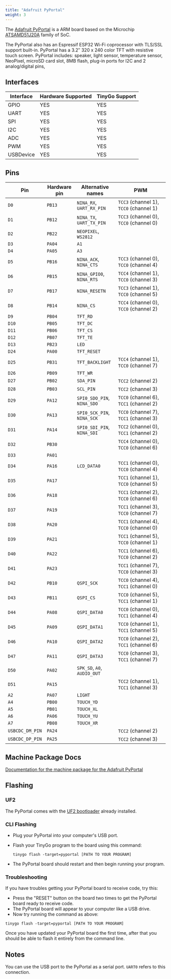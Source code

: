```yaml
---
title: "Adafruit PyPortal"
weight: 3
---
```


The [Adafruit PyPortal](https://www.adafruit.com/product/4116) is a ARM board based on the Microchip [ATSAMD51J20A](https://www.microchip.com/wwwproducts/en/ATSAMD51J20A) family of SoC.

The PyPortal also has an Espressif ESP32 Wi-Fi coprocessor with TLS/SSL support built-in. PyPortal has a 3.2″ 320 x 240 color TFT with resistive touch screen. PyPortal includes: speaker, light sensor, temperature sensor, NeoPixel, microSD card slot, 8MB flash, plug-in ports for I2C and 2 analog/digital pins,

## Interfaces

| Interface | Hardware Supported | TinyGo Support |
| --------- | ------------- | ----- |
| GPIO      | YES | YES |
| UART      | YES | YES |
| SPI       | YES | YES |
| I2C       | YES | YES |
| ADC       | YES | YES |
| PWM       | YES | YES |
| USBDevice | YES | YES |

## Pins

| Pin               | Hardware pin | Alternative names | PWM                  |
| ----------------- | ------------ | ----------------- | -------------------- |
| `D0`              | `PB13`       | `NINA_RX`, `UART_RX_PIN` | `TCC3` (channel 1), `TCC0` (channel 1) |
| `D1`              | `PB12`       | `NINA_TX`, `UART_TX_PIN` | `TCC3` (channel 0), `TCC0` (channel 0) |
| `D2`              | `PB22`       | `NEOPIXEL`, `WS2812` |                      |
| `D3`              | `PA04`       | `A1`              |                      |
| `D4`              | `PA05`       | `A3`              |                      |
| `D5`              | `PB16`       | `NINA_ACK`, `NINA_CTS` | `TCC3` (channel 0), `TCC0` (channel 4) |
| `D6`              | `PB15`       | `NINA_GPIO0`, `NINA_RTS` | `TCC4` (channel 1), `TCC0` (channel 3) |
| `D7`              | `PB17`       | `NINA_RESETN`     | `TCC3` (channel 1), `TCC0` (channel 5) |
| `D8`              | `PB14`       | `NINA_CS`         | `TCC4` (channel 0), `TCC0` (channel 2) |
| `D9`              | `PB04`       | `TFT_RD`          |                      |
| `D10`             | `PB05`       | `TFT_DC`          |                      |
| `D11`             | `PB06`       | `TFT_CS`          |                      |
| `D12`             | `PB07`       | `TFT_TE`          |                      |
| `D13`             | `PB23`       | `LED`             |                      |
| `D24`             | `PA00`       | `TFT_RESET`       |                      |
| `D25`             | `PB31`       | `TFT_BACKLIGHT`   | `TCC4` (channel 1), `TCC0` (channel 7) |
| `D26`             | `PB09`       | `TFT_WR`          |                      |
| `D27`             | `PB02`       | `SDA_PIN`         | `TCC2` (channel 2)   |
| `D28`             | `PB03`       | `SCL_PIN`         | `TCC2` (channel 3)   |
| `D29`             | `PA12`       | `SPI0_SDO_PIN`, `NINA_SDO` | `TCC0` (channel 6), `TCC1` (channel 2) |
| `D30`             | `PA13`       | `SPI0_SCK_PIN`, `NINA_SCK` | `TCC0` (channel 7), `TCC1` (channel 3) |
| `D31`             | `PA14`       | `SPI0_SDI_PIN`, `NINA_SDI` | `TCC2` (channel 0), `TCC1` (channel 2) |
| `D32`             | `PB30`       |                   | `TCC4` (channel 0), `TCC0` (channel 6) |
| `D33`             | `PA01`       |                   |                      |
| `D34`             | `PA16`       | `LCD_DATA0`       | `TCC1` (channel 0), `TCC0` (channel 4) |
| `D35`             | `PA17`       |                   | `TCC1` (channel 1), `TCC0` (channel 5) |
| `D36`             | `PA18`       |                   | `TCC1` (channel 2), `TCC0` (channel 6) |
| `D37`             | `PA19`       |                   | `TCC1` (channel 3), `TCC0` (channel 7) |
| `D38`             | `PA20`       |                   | `TCC1` (channel 4), `TCC0` (channel 0) |
| `D39`             | `PA21`       |                   | `TCC1` (channel 5), `TCC0` (channel 1) |
| `D40`             | `PA22`       |                   | `TCC1` (channel 6), `TCC0` (channel 2) |
| `D41`             | `PA23`       |                   | `TCC1` (channel 7), `TCC0` (channel 3) |
| `D42`             | `PB10`       | `QSPI_SCK`        | `TCC0` (channel 4), `TCC1` (channel 0) |
| `D43`             | `PB11`       | `QSPI_CS`         | `TCC0` (channel 5), `TCC1` (channel 1) |
| `D44`             | `PA08`       | `QSPI_DATA0`      | `TCC0` (channel 0), `TCC1` (channel 4) |
| `D45`             | `PA09`       | `QSPI_DATA1`      | `TCC0` (channel 1), `TCC1` (channel 5) |
| `D46`             | `PA10`       | `QSPI_DATA2`      | `TCC0` (channel 2), `TCC1` (channel 6) |
| `D47`             | `PA11`       | `QSPI_DATA3`      | `TCC0` (channel 3), `TCC1` (channel 7) |
| `D50`             | `PA02`       | `SPK_SD`, `A0`, `AUDIO_OUT` |                      |
| `D51`             | `PA15`       |                   | `TCC2` (channel 1), `TCC1` (channel 3) |
| `A2`              | `PA07`       | `LIGHT`           |                      |
| `A4`              | `PB00`       | `TOUCH_YD`        |                      |
| `A5`              | `PB01`       | `TOUCH_XL`        |                      |
| `A6`              | `PA06`       | `TOUCH_YU`        |                      |
| `A7`              | `PB08`       | `TOUCH_XR`        |                      |
| `USBCDC_DM_PIN`   | `PA24`       |                   | `TCC2` (channel 2)   |
| `USBCDC_DP_PIN`   | `PA25`       |                   | `TCC2` (channel 3)   |

## Machine Package Docs

[Documentation for the machine package for the Adafruit PyPortal](../machine/pyportal)

## Flashing

### UF2

The PyPortal comes with the [UF2 bootloader](https://github.com/Microsoft/uf2) already installed.

### CLI Flashing

- Plug your PyPortal into your computer's USB port.
- Flash your TinyGo program to the board using this command:

    ```shell
    tinygo flash -target=pyportal [PATH TO YOUR PROGRAM]
    ```

- The PyPortal board should restart and then begin running your program.

### Troubleshooting

If you have troubles getting your PyPortal board to receive code, try this:

- Press the "RESET" button on the board two times to get the PyPortal board ready to receive code.
- The PyPortal board will appear to your computer like a USB drive.
- Now try running the command as above:


```shell
tinygo flash -target=pyportal [PATH TO YOUR PROGRAM]
```

Once you have updated your PyPortal board the first time, after that you should be able to flash it entirely from the command line.

## Notes

You can use the USB port to the PyPortal as a serial port. `UART0` refers to this connection.
